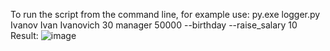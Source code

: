 To run the script from the command line, for example use:
py.exe logger.py Ivanov Ivan Ivanovich 30 manager 50000 --birthday --raise_salary 10
Result:
![image](https://github.com/Elias-top/GB_LOGGER/assets/52293877/944577b9-033d-4e77-96a5-57459b226ec3)
